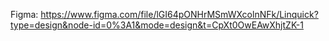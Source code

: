 Figma: https://www.figma.com/file/lGI64pONHrMSmWXcolnNFk/Linquick?type=design&node-id=0%3A1&mode=design&t=CpXt0OwEAwXhjtZK-1
